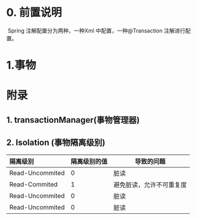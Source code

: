 # 0. 前置说明

​    Spring 注解配置分为两种，一种Xml 中配置，一种@Transaction 注解进行配置。

# 1.事物

# 附录

## 1. transactionManager(事物管理器)

## 2. Isolation (事物隔离级别)

| 隔离级别        | 隔离级别的值 | 导致的问题               |
| :-------------- | ------------ | ------------------------ |
| Read-Uncommited | 0            | 脏读                     |
| Read-Commited   | 1            | 避免脏读，允许不可重复度 |
| Read-Uncommited | 0            | 脏读                     |
| Read-Uncommited | 0            | 脏读                     |

